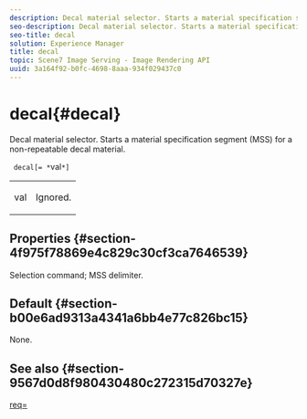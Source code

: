 ```yaml
---
description: Decal material selector. Starts a material specification segment (MSS) for a non-repeatable decal material.
seo-description: Decal material selector. Starts a material specification segment (MSS) for a non-repeatable decal material.
seo-title: decal
solution: Experience Manager
title: decal
topic: Scene7 Image Serving - Image Rendering API
uuid: 3a164f92-b0fc-4698-8aaa-934f029437c0
---
```


# decal{#decal}

Decal material selector. Starts a material specification segment (MSS) for a non-repeatable decal material.

 ` decal[= *`val`*]`

<table id="simpletable_35431F0E19B143528BD75C82CFBC5EE0"> 
 <tr class="strow"> 
  <td class="stentry"> <p> <span class="varname"> val </span> </p> </td> 
  <td class="stentry"> <p>Ignored. </p> </td> 
 </tr> 
</table>

## Properties {#section-4f975f78869e4c829c30cf3ca7646539}

Selection command; MSS delimiter.

## Default {#section-b00e6ad9313a4341a6bb4e77c826bc15}

None.

## See also {#section-9567d0d8f980430480c272315d70327e}

[req=](../../../../../ir-api/http-protocol/image-rendering-api-ref/c-ir-http-protocol-ref/c-ir-http-protocol-command-reference/r-ir-req.md#reference-792b1a663fb64261bd2de2a209b847fb) 
